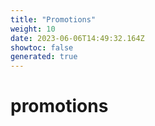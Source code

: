 ```yaml
---
title: "Promotions"
weight: 10
date: 2023-06-06T14:49:32.164Z
showtoc: false
generated: true
---
```

<!-- This file was generated from the Vendure source. Do not modify. Instead, re-run the "docs:build" script -->


# promotions